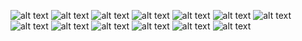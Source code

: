 ![alt text](https://64.media.tumblr.com/b580938c3c7a4da633c6b29cd1215006/c3e7d806e0b4635c-32/s100x200/e71ba3a02b8f33deb9e92a9ddf20f472d3b71414.gifv) ![alt text](https://64.media.tumblr.com/46486d9fbb5399a211509665f6f6bdfb/tumblr_oohkqbhbYM1vywwpno2_100.gif)
![alt text](https://64.media.tumblr.com/fabbadd08e5878a52111feefdb494cc7/tumblr_inline_o77zl2zUmH1s6ylpm_500.gif) ![alt text](https://gligar.neocities.org/mlpart.gif) ![alt text](https://64.media.tumblr.com/00cd13118f9938e3f95ad86bca8eb443/3ae0dde8f357d1eb-c6/s100x200/e53924f3cef5d834e9bf80a662c08d841f61a298.gifv) ![alt text](https://images-wixmp-ed30a86b8c4ca887773594c2.wixmp.com/f/2b583892-7098-4916-a22e-f86a999b351f/df99gq4-285f408f-4706-4422-8d05-c8b1881d5252.gif?token=eyJ0eXAiOiJKV1QiLCJhbGciOiJIUzI1NiJ9.eyJzdWIiOiJ1cm46YXBwOjdlMGQxODg5ODIyNjQzNzNhNWYwZDQxNWVhMGQyNmUwIiwiaXNzIjoidXJuOmFwcDo3ZTBkMTg4OTgyMjY0MzczYTVmMGQ0MTVlYTBkMjZlMCIsIm9iaiI6W1t7InBhdGgiOiJcL2ZcLzJiNTgzODkyLTcwOTgtNDkxNi1hMjJlLWY4NmE5OTliMzUxZlwvZGY5OWdxNC0yODVmNDA4Zi00NzA2LTQ0MjItOGQwNS1jOGIxODgxZDUyNTIuZ2lmIn1dXSwiYXVkIjpbInVybjpzZXJ2aWNlOmZpbGUuZG93bmxvYWQiXX0.lfDnrOzZgQrM8gPSXGP4BR_ufDatvFgC_Y9-MryYY6M) ![alt text](https://images-wixmp-ed30a86b8c4ca887773594c2.wixmp.com/f/3d5ab5c3-9427-4d8a-90d8-d5fae4cdcd09/dafmiir-88c3d4f8-95c6-4b40-b87e-6bd5cb20d839.png?token=eyJ0eXAiOiJKV1QiLCJhbGciOiJIUzI1NiJ9.eyJzdWIiOiJ1cm46YXBwOjdlMGQxODg5ODIyNjQzNzNhNWYwZDQxNWVhMGQyNmUwIiwiaXNzIjoidXJuOmFwcDo3ZTBkMTg4OTgyMjY0MzczYTVmMGQ0MTVlYTBkMjZlMCIsIm9iaiI6W1t7InBhdGgiOiJcL2ZcLzNkNWFiNWMzLTk0MjctNGQ4YS05MGQ4LWQ1ZmFlNGNkY2QwOVwvZGFmbWlpci04OGMzZDRmOC05NWM2LTRiNDAtYjg3ZS02YmQ1Y2IyMGQ4MzkucG5nIn1dXSwiYXVkIjpbInVybjpzZXJ2aWNlOmZpbGUuZG93bmxvYWQiXX0.Ww_bi3WGaMkYc7CJhkOKe3hQEcaoMTwDkuToQoQtyUA)
![alt text](https://files.catbox.moe/wxdnrl.png) ![alt text](https://64.media.tumblr.com/7dfa0da71acf81cb8764e70a299dedee/88e7f20113189fbe-2d/s100x200/42d81c66ab53dcd8c355b7c3a9ba4d9fffc680e1.pnj)
![alt text](https://images-wixmp-ed30a86b8c4ca887773594c2.wixmp.com/f/a7bd42e4-3c05-4932-b3cb-8be332d51981/d4unfjg-5c4aac2d-8520-4551-a329-7c7672a83ff8.png?token=eyJ0eXAiOiJKV1QiLCJhbGciOiJIUzI1NiJ9.eyJzdWIiOiJ1cm46YXBwOjdlMGQxODg5ODIyNjQzNzNhNWYwZDQxNWVhMGQyNmUwIiwiaXNzIjoidXJuOmFwcDo3ZTBkMTg4OTgyMjY0MzczYTVmMGQ0MTVlYTBkMjZlMCIsIm9iaiI6W1t7InBhdGgiOiJcL2ZcL2E3YmQ0MmU0LTNjMDUtNDkzMi1iM2NiLThiZTMzMmQ1MTk4MVwvZDR1bmZqZy01YzRhYWMyZC04NTIwLTQ1NTEtYTMyOS03Yzc2NzJhODNmZjgucG5nIn1dXSwiYXVkIjpbInVybjpzZXJ2aWNlOmZpbGUuZG93bmxvYWQiXX0.iIeH9XSc07HjxmrvumhZePktY4QWamEbs0Q79vuc27E) ![alt text](https://y2k.neocities.org/stamps/i_love_bows_by_makeitstampy.png) ![alt text](https://64.media.tumblr.com/3ac3e9c9e456377a0bf4189011e62f55/d2d2e653ce9b8f37-b9/s100x200/4e0e15312ec3c0bcbf5080bc7bb4265fa81620e6.webp) ![alt text](https://64.media.tumblr.com/1e835c16b4d09b641e15e695e5a39469/8ee12ac8458ee6cc-f7/s100x200/144e4e5628e23cd645887402dc8b810ac6a5b75d.pnj)
